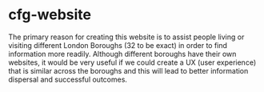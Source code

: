 # cfg-website
The primary reason for creating this website is to assist people living or visiting different London Boroughs (32 to be exact) in order to find information more readily.
Although different boroughs have their own websites, it would be very useful if we could create a UX (user experience) that is similar across the boroughs and this will lead to better information dispersal and successful outcomes. 
